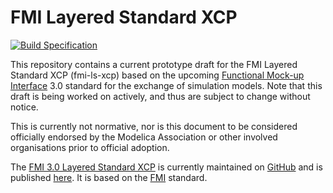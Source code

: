 # FMI Layered Standard XCP

[![Build Specification](https://github.com/pmai/fmi-ls-xcp/actions/workflows/build-ls-xcp.yml/badge.svg)](https://github.com/pmai/fmi-ls-xcp/actions/workflows/build-ls-xcp.yml)

This repository contains a current prototype draft for the FMI Layered
Standard XCP (fmi-ls-xcp) based on the upcoming
[Functional Mock-up Interface][FMI] 3.0 standard for the exchange of
simulation models. Note that this draft is being worked on actively,
and thus are subject to change without notice.

This is currently not normative, nor is this document to be considered
officially endorsed by the Modelica Association or other involved
organisations prior to official adoption.

The [FMI 3.0 Layered Standard XCP][spec] is currently maintained on
[GitHub][githubspec] and is published [here][spec]. It is based on
the [FMI][] standard.

[FMI]: https://fmi-standard.org/
[githubspec]: docs/index.adoc
[spec]: https://pmai.github.io/fmi-ls-xcp/main/
